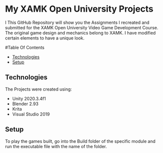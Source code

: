 # My XAMK Open University Projects
I This GitHub Repository will show you the Assignments I recreated and submitted for the XAMK Open University Video Game Development Course. The original game design and mechanics belong to XAMK. I have modified certain elements to have a unique look.

#Table Of Contents
* [Technologies](#technologies)
* [Setup](#setup)

## Technologies
The Projects were created using:
* Unity 2020.3.4f1
* Blender 2.93
* Krita
* Visual Studio 2019

## Setup
To play the games built, go into the Build folder of the specific module and run the executable file with the name of the folder.
